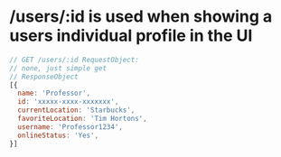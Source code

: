 
# /users/:id is used when showing a users individual profile in the UI

```javascript
// GET /users/:id RequestObject:
// none, just simple get
// ResponseObject
[{
  name: 'Professor',
  id: 'xxxxx-xxxx-xxxxxxx',
  currentLocation: 'Starbucks',
  favoriteLocation: 'Tim Hortons',
  username: 'Professor1234',
  onlineStatus: 'Yes',
}]
```
